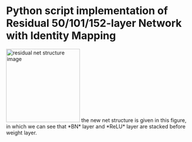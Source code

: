 # Python script implementation of Residual 50/101/152-layer Network with Identity Mapping
<img src="http://7xrja7.com1.z0.glb.clouddn.com/identity_mapping_resnet.png" alt="residual net structure image" width="200px" />
the new net structure is given in this figure, in which we can see that *BN* layer and *ReLU* layer are stacked before weight layer.
